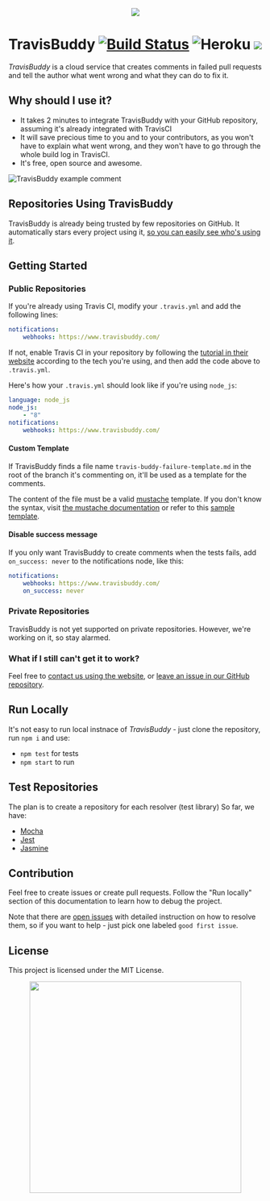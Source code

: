 <p align="center">
  <img src="https://raw.githubusercontent.com/bluzi/travis-buddy/master/public/images/header.jpg">
</p>

# TravisBuddy [![Build Status](https://travis-ci.org/bluzi/travis-buddy.svg?branch=master)](htts://travis-ci.org/bluzi/travis-buddy) ![Heroku](https://heroku-badge.herokuapp.com/?app=travis-buddy-service&style=flat) <a href="https://www.statuscake.com" title="Website Uptime Monitoring"><img src="https://www.statuscake.com/App/button/index.php?Track=2MnfbAoOjQ&Days=1&Design=7" /></a>
*TravisBuddy* is a cloud service that creates comments in failed pull requests and tell the author what went wrong and what they can do to fix it.

## Why should I use it?
* It takes 2 minutes to integrate TravisBuddy with your GitHub repository, assuming it's already integrated with TravisCI
* It will save precious time to you and to your contributors, as you won't have to explain what went wrong, and they won't have to go through the whole build log in TravisCI.
* It's free, open source and awesome. 

![TravisBuddy example comment](https://raw.githubusercontent.com/bluzi/travis-buddy/master/public/images/example.png)

## Repositories Using TravisBuddy
TravisBuddy is already being trusted by few repositories on GitHub. It automatically stars every project using it, [so you can easily see who's using it](https://github.com/TravisBuddy?tab=stars).

## Getting Started
### Public Repositories
If you're already using Travis CI, modify your `.travis.yml` and add the following lines:
```yml
notifications:
    webhooks: https://www.travisbuddy.com/
```

If not, enable Travis CI in your repository by following the [tutorial in their website](https://docs.travis-ci.com/user/getting-started/) according to the tech you're using, and then add the code above to `.travis.yml`.

Here's how your `.travis.yml` should look like if you're using `node_js`:
```yml
language: node_js
node_js:
    - "8"
notifications:
    webhooks: https://www.travisbuddy.com/
```

#### Custom Template
If TravisBuddy finds a file name `travis-buddy-failure-template.md` in the root of the branch it's commenting on, it'll be used as a template for the comments.

The content of the file must be a valid [mustache](https://github.com/janl/mustache.js/) template.
If you don't know the syntax, visit [the mustache documentation](https://mustache.github.io/mustache.5.html) or refer to this [sample template](https://raw.githubusercontent.com/bluzi/name-db/bluzi-travis-buddy-test/travis-buddy-failure-template.md).

#### Disable success message
If you only want TravisBuddy to create comments when the tests fails, add `on_success: never` to the notifications node, like this:
```yml
notifications:
    webhooks: https://www.travisbuddy.com/
    on_success: never
```

### Private Repositories
TravisBuddy is not yet supported on private repositories. 
However, we're working on it, so stay alarmed.

### What if I still can't get it to work?
Feel free to [contact us using the website](https://www.travisbuddy.com/contact-us), or [leave an issue in our GitHub repository](https://github.com/bluzi/travis-buddy/issues).

## Run Locally
It's not easy to run local instnace of *TravisBuddy* - just clone the repository, run `npm i` and use: 
* `npm test` for tests
* `npm start` to run

## Test Repositories
The plan is to create a repository for each resolver (test library)
So far, we have:

- [Mocha](https://github.com/bluzi/travis-buddy-mocha-tests)
- [Jest](https://github.com/bluzi/travis-buddy-jest-tests)
- [Jasmine](https://github.com/bluzi/travis-buddy-jasmine-tests)

## Contribution
Feel free to create issues or create pull requests.
Follow the "Run locally" section of this documentation to learn how to debug the project. 

Note that there are [open issues](https://github.com/bluzi/travis-buddy/issues) with detailed instruction on how to resolve them, so if you want to help - just pick one labeled `good first issue`.

## License
This project is licensed under the MIT License.

<p align="center">
  <img width="420" src="https://raw.githubusercontent.com/bluzi/travis-buddy/master/public/images/logo.png">
</p>
